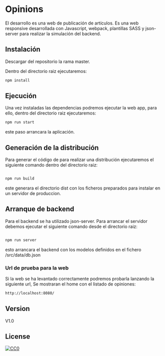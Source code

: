 # Opinions

El desarrollo es una web de publicación de artículos. Es una web responsive desarrollada con Javascript, webpack, plantillas SASS y json-server para realizar la simulación del backend.

## Instalación

Descargar del repositorio la rama master.

Dentro del directorio raiz ejecutaremos:
```bash
npm install
```

## Ejecución

Una vez instaladas las dependencias podremos ejecutar la web app, para ello, dentro del directorio raiz ejecutaremos:
```bash
npm run start
```
este paso arrancara la aplicación.


## Generación de la distribución

Para generar el código de para realizar una distribución ejecutaremos el siguiente comando dentro del directorio raiz:

```bash

npm run build

```

este generara el directorio dist con los ficheros preparados para instalar en un servidor de produccion.


## Arranque de backend

Para el backend se ha utilizado json-server. Para arrancar el servidor debemos ejecutar el siguiente comando desde el directorio raiz:

```bash

npm run server

```

esto arrancara el backend con los modelos definidos en el fichero /src/data/db.json



### Url de prueba para la web

Si la web se ha levantado correctamente podremos probarla lanzando la siguiente url, Se mostraran el home con el listado de opiniones:

```bash
http://localhost:8080/

```

## Version

 V1.0

## License
[![CC0](https://licensebuttons.net/p/zero/1.0/88x31.png)](https://creativecommons.org/publicdomain/zero/1.0/)
